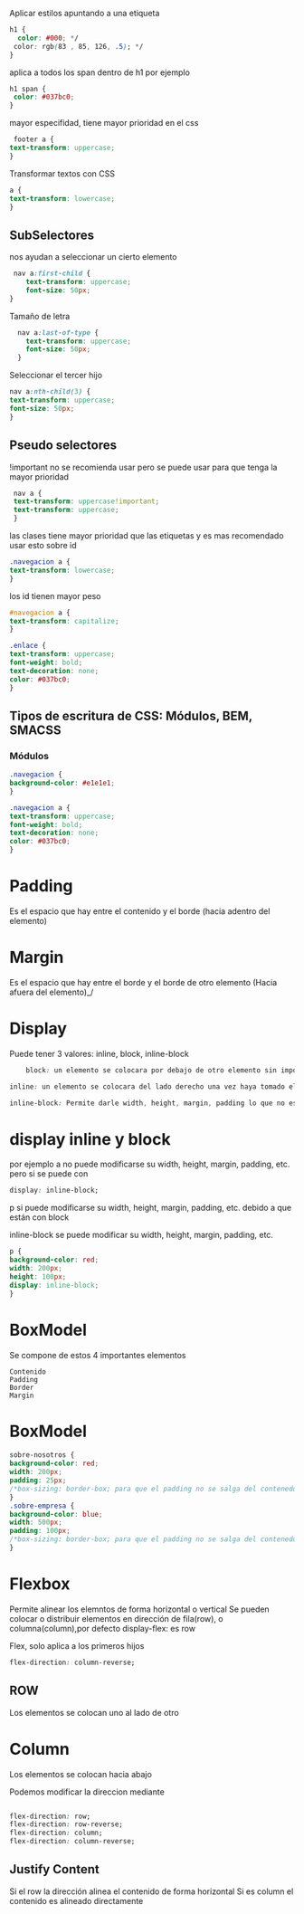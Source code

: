 Aplicar estilos apuntando a una etiqueta

```CSS
h1 {
  color: #000; */
 color: rgb(83 , 85, 126, .5); */
}
```

aplica a todos los span dentro de h1 por ejemplo

```CSS
h1 span {
 color: #037bc0;
}
```

mayor especifidad, tiene mayor prioridad en el css

```CSS
 footer a {
text-transform: uppercase;
}
```

Transformar textos con CSS

```CSS
a {
text-transform: lowercase;
}
```

## SubSelectores

nos ayudan a seleccionar un cierto elemento

```CSS
 nav a:first-child {
    text-transform: uppercase;
    font-size: 50px;
}
```

Tamaño de letra
```CSS
  nav a:last-of-type {
    text-transform: uppercase;
    font-size: 50px;
  } 
```

Seleccionar el tercer hijo
```CSS
nav a:nth-child(3) {
text-transform: uppercase;
font-size: 50px;
}  
```



## Pseudo selectores 
!important no se recomienda usar pero se puede usar para que tenga la mayor prioridad
```CSS
 nav a {
 text-transform: uppercase!important; 
 text-transform: uppercase;
 } 
```

las clases tiene mayor prioridad que las etiquetas y es mas recomendado usar esto sobre id
```CSS
.navegacion a {
text-transform: lowercase;
} 
```
 
 los id tienen mayor peso

 ```CSS
 #navegacion a {
text-transform: capitalize;
} 
``` 

```CSS
.enlace {
text-transform: uppercase;
font-weight: bold;
text-decoration: none;
color: #037bc0;
}
```
 
## Tipos de escritura de CSS: Módulos, BEM, SMACSS 
### Módulos 
```CSS
.navegacion {
background-color: #e1e1e1;
}

.navegacion a {
text-transform: uppercase;
font-weight: bold;
text-decoration: none;
color: #037bc0;
} 
```
 
# Padding
Es el espacio que hay entre el contenido y el borde (hacia adentro del elemento)

# Margin
Es el espacio que hay entre el borde y el borde de otro elemento (Hacia afuera del elemento)_/

# Display
Puede tener 3 valores: inline, block, inline-block
```CSS
    block: un elemento se colocara por debajo de otro elemento sin importar su tamaño o contenido
```
```CSS
inline: un elemento se colocara del lado derecho una vez haya tomado el espacio que ocupa requiere
```
```CSS
inline-block: Permite darle width, height, margin, padding lo que no es posible dárselos a un elemento inline
```


# display inline y block 
por ejemplo a no puede modificarse su width, height, margin, padding, etc. pero si se puede con 
```CSS
display: inline-block;
```
p si puede modificarse su width, height, margin, padding, etc. debido a que están con block

inline-block
se puede modificar su width, height, margin, padding, etc.
```CSS
p {
background-color: red;
width: 200px;
height: 100px;
display: inline-block;
}
```

# BoxModel
Se compone de estos 4 importantes elementos

``` 
Contenido
Padding
Border
Margin
```
 
# BoxModel 
```CSS
sobre-nosotros {
background-color: red;
width: 200px;
padding: 25px;
/*box-sizing: border-box; para que el padding no se salga del contenedor */
}
.sobre-empresa {
background-color: blue;
width: 500px;
padding: 100px;
/*box-sizing: border-box; para que el padding no se salga del contenedor */
}
```
 
 # Flexbox
 Permite alinear los elemntos de forma horizontal o vertical
Se pueden colocar o distribuir elementos en dirección de fila(row), o columna(column),por defecto display-flex: es row

Flex, solo aplica a los primeros hijos
 ```CSS
flex-direction: column-reverse;
```

## ROW 
Los elementos se colocan uno al lado de otro

# Column 
Los elementos se colocan hacia abajo

Podemos modificar la direccion mediante 

 ```CSS
 
flex-direction: row;
flex-direction: row-reverse;
flex-direction: column;
flex-direction: column-reverse;
```


## Justify Content
Si el row la dirección alinea el contenido de forma horizontal
Si es column el contenido es alineado directamente




 